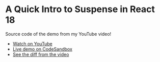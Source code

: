 # A Quick Intro to Suspense in React 18

Source code of the demo from my YouTube video!

- [Watch on YouTube](https://youtu.be/FpFetyxapto)
- [Live demo on CodeSandbox](https://codesandbox.io/s/objective-leftpad-d0nwx?file=/pages/index.js)
- [See the diff from the video](https://github.com/samselikoff/2021-11-18-suspense/commit/12c7044d947adce37b239b22fa25610385d3a300)
